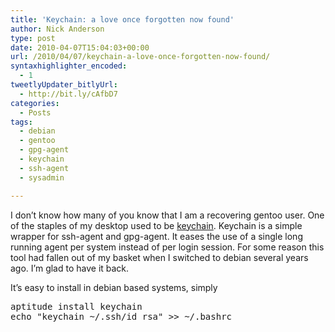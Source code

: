 ```yaml
---
title: 'Keychain: a love once forgotten now found'
author: Nick Anderson
type: post
date: 2010-04-07T15:04:03+00:00
url: /2010/04/07/keychain-a-love-once-forgotten-now-found/
syntaxhighlighter_encoded:
  - 1
tweetlyUpdater_bitlyUrl:
  - http://bit.ly/cAfbD7
categories:
  - Posts
tags:
  - debian
  - gentoo
  - gpg-agent
  - keychain
  - ssh-agent
  - sysadmin

---
```

I don&#8217;t know how many of you know that I am a recovering gentoo user. One of the staples of my desktop used to be [keychain][1]. Keychain is a simple wrapper for ssh-agent and gpg-agent. It eases the use of a single long running agent per system instead of per login session. For some reason this tool had fallen out of my basket when I switched to debian several years ago. I&#8217;m glad to have it back.

It&#8217;s easy to install in debian based systems, simply

<pre class="brush: bash; title: ; notranslate" title="">aptitude install keychain
echo "keychain ~/.ssh/id_rsa" &gt;&gt; ~/.bashrc
</pre>

 [1]: http://www.gentoo.org/proj/en/keychain/